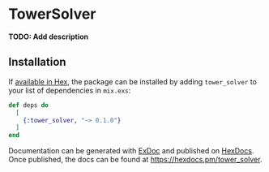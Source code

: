 # TowerSolver

**TODO: Add description**

## Installation

If [available in Hex](https://hex.pm/docs/publish), the package can be installed
by adding `tower_solver` to your list of dependencies in `mix.exs`:

```elixir
def deps do
  [
    {:tower_solver, "~> 0.1.0"}
  ]
end
```

Documentation can be generated with [ExDoc](https://github.com/elixir-lang/ex_doc)
and published on [HexDocs](https://hexdocs.pm). Once published, the docs can
be found at <https://hexdocs.pm/tower_solver>.

